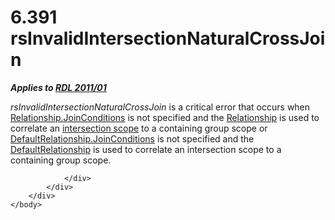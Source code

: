 <html dir="LTR" xmlns:mshelp="http://msdn.microsoft.com/mshelp" xmlns:ddue="http://ddue.schemas.microsoft.com/authoring/2003/5" xmlns:xlink="http://www.w3.org/1999/xlink" xmlns:tool="http://www.microsoft.com/tooltip">
    <head>
        <meta http-equiv="Content-Type" content="text/html; CHARSET=utf-8"></meta>
        <meta name="save" content="history"></meta>
        <title>6.391 rsInvalidIntersectionNaturalCrossJoin</title>
        <xml>
            <mshelp:toctitle title="6.391 rsInvalidIntersectionNaturalCrossJoin"></mshelp:toctitle>
            <mshelp:rltitle title="[MS-RDL]: rsInvalidIntersectionNaturalCrossJoin"></mshelp:rltitle>
            <mshelp:keyword index="A" term="a21c8184-1f14-4548-b23b-ec4f49ab1c02"></mshelp:keyword>
            <mshelp:attr name="DCSext.ContentType" value="open specification"></mshelp:attr>
            <mshelp:attr name="AssetID" value="a21c8184-1f14-4548-b23b-ec4f49ab1c02"></mshelp:attr>
            <mshelp:attr name="TopicType" value="kbRef"></mshelp:attr>
            <mshelp:attr name="DCSext.Title" value="[MS-RDL]: rsInvalidIntersectionNaturalCrossJoin" />
        </xml>
    </head>
    <body>
        <div id="header">
            <h1 class="heading">6.391 rsInvalidIntersectionNaturalCrossJoin</h1>
        </div>
        <div id="mainSection">
            <div id="mainBody">
                <div id="allHistory" class="saveHistory"></div>
                <div id="sectionSection0" class="section" name="collapseableSection">
                    

<p><b><i>Applies to </i></b><a href="bf2bab1a-b608-4bcc-b718-1cc1baa9579c.htm"><b><i>RDL 2011/01</i></b></a></p>

<p><i>rsInvalidIntersectionNaturalCrossJoin</i> is a critical error
that occurs when <a href="cae4654e-2100-481d-9e66-3209f30eda82.htm">Relationship.JoinConditions</a>
is not specified and the <a href="6d1c77e5-1573-4ad6-8d2a-c507411ad94b.htm">Relationship</a>
is used to correlate an <a href="b2482b3f-74ab-4ca8-a9e5-c07955011743.htm#gt_14d4b3f4-f20a-4c89-ac66-adf477c136c7">intersection
scope</a> to a containing group scope or <a href="76935d83-6fa0-45ee-aa70-5dfebaf624f8.htm">DefaultRelationship.JoinConditions</a>
is not specified and the <a href="9fa528f6-2956-4f90-98c8-831aeb45aa26.htm">DefaultRelationship</a>
is used to correlate an intersection scope to a containing group scope.</p>


                </div>
            </div>
        </div>
    </body>
</html>